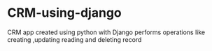 # CRM-using-django
CRM app created using python with Django performs operations like creating ,updating reading and deleting record 
